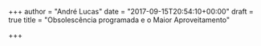 +++
author = "André Lucas"
date = "2017-09-15T20:54:10+00:00"
draft = true
title = "Obsolescência programada e o Maior Aproveitamento"

+++
